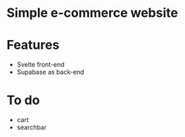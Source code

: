 # Simple e-commerce website

# Features

- Svelte front-end
- Supabase as back-end

# To do

- cart
- searchbar
